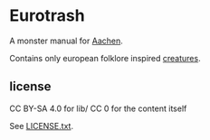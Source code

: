 
# Eurotrash

A monster manual for [Aachen](https://github.com/jmettraux/aachen).

Contains only european folklore inspired [creatures](src/_creatures.md).


## license

CC BY-SA 4.0 for lib/
CC 0 for the content itself

See [LICENSE.txt](LICENSE.txt).

